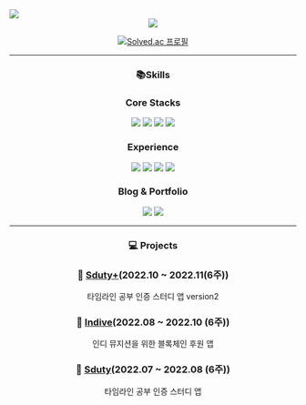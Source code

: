 <img src="https://capsule-render.vercel.app/api?type=waving&color=auto&height=200&section=header&text=KIM%20JUNG%20YUN🐬&fontSize=90&animation=fadeIn" />
<div align=center>

<img src="https://github-readme-stats.vercel.app/api?username=YunsHub&show_icons=true">

<br>
  
[![Solved.ac 프로필](http://mazassumnida.wtf/api/v2/generate_badge?boj=wkdrns3918)](https://solved.ac/wkdrns3918)

---
### 📚Skills

### Core Stacks
<a href="https://github.com/YunsHub" target="_blank"><img src="https://img.shields.io/badge/-Android Studio-3DDC84?style=flat-square&logo=Android+Studio&logoColor=white"/></a>
<a href="https://github.com/YunsHub" target="_blank"><img src="https://img.shields.io/badge/-Android-3DDC84?style=flat-square&logo=Android&logoColor=white"/></a>
<a href="https://github.com/YunsHub" target="_blank"><img src="https://img.shields.io/badge/-Kotlin-0095D5?style=flat-square&logo=Kotlin&logoColor=white"/></a>
<a href="https://github.com/YunsHub" target="_blank"><img src="https://img.shields.io/badge/-Java-007396?style=flat-square&logo=Java&logoColor=white"/></a>

### Experience
  <a href="https://github.com/YunsHub" target="_blank"><img src="https://img.shields.io/badge/-C-A8B9CC?style=flat-square&logo=C&logoColor=white"/></a>
  <a href="https://github.com/YunsHub" target="_blank"><img src="https://img.shields.io/badge/-Unity-000000?style=flat-square&logo=Unity&logoColor=white"/></a> 
  <a href="https://github.com/YunsHub" target="_blank"><img src="https://img.shields.io/badge/-C Sharp-239120?style=flat-square&logo=C+Sharp&logoColor=white"/></a>
  <a href="https://github.com/YunsHub" target="_blank"><img src="https://img.shields.io/badge/-Spring Boot-6DB33F?style=flat-square&logo=Spring Boot&logoColor=white"/></a>
### Blog & Portfolio
<a href="https://jyunslog.tistory.com/"><img src="https://img.shields.io/badge/Blog-FF9800?style=flat&logo=Blogger&logoColor=white" /></a>
<a href="https://shining-lake-398.notion.site/Kim-Jung-Yun-6b0983498e1c42a5a817df2d31de2dea?pvs=4"><img src="https://img.shields.io/badge/Portfolio-FF9800?style=flat&logo=Paypal&logoColor=white" /></a>
  
  ---
### 💻 Projects

  ### 📖 [Sduty+](https://github.com/SdutyPlus/SdutyPlus)(2022.10 ~ 2022.11(6주))
  타임라인 공부 인증 스터디 앱 version2

  ### 🎵 [Indive](https://github.com/InDiveTeam/InDive)(2022.08 ~ 2022.10 (6주))
  인디 뮤지션을 위한 블록체인 후원 앱

  ### 📖 [Sduty](https://github.com/SdutyTeam/Sduty)(2022.07 ~ 2022.08 (6주))
  타임라인 공부 인증 스터디 앱
</div>


